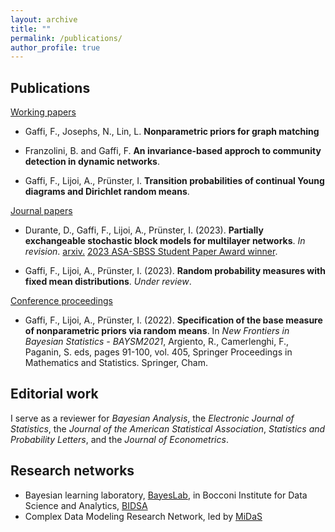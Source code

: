 ```yaml
---
layout: archive
title: ""
permalink: /publications/
author_profile: true
---
```


Publications
---

<ins>Working papers</ins>

* Gaffi, F., Josephs, N., Lin, L. **Nonparametric priors for graph matching**

* Franzolini, B. and  Gaffi, F. **An invariance-based approch to community detection in dynamic
networks**.

* Gaffi, F., Lijoi, A., Prünster, I. **Transition probabilities of continual Young diagrams and Dirichlet random means**.

<ins>Journal papers</ins>

* Durante, D., Gaffi, F., Lijoi, A., Prünster, I. (2023). **Partially exchangeable stochastic block models for multilayer networks**. *In revision*. [arxiv.](https://arxiv.org/abs/2410.10619v1) [ 2023 ASA-SBSS Student Paper Award winner]([https://community.amstat.org/sbss/home](https://community.amstat.org/sbss/awards/sbssstudentpapercompetitionwinners587)).

* Gaffi, F., Lijoi, A., Prünster, I. (2023). **Random probability measures with fixed mean distributions**. *Under review*.

<ins>Conference proceedings</ins>

* Gaffi, F., Lijoi, A., Prünster, I. (2022). **Specification of the base measure of nonparametric priors via random means**. In *New Frontiers in Bayesian Statistics -  BAYSM2021*, Argiento, R., Camerlenghi, F., Paganin, S. eds, pages 91-100, vol. 405, Springer Proceedings in Mathematics and Statistics. Springer, Cham.


Editorial work
---

I serve as a reviewer for _Bayesian Analysis_, the _Electronic Journal of Statistics_, the _Journal of the American Statistical Association_, _Statistics and Probability Letters_, and the _Journal of Econometrics_.

Research networks
---
* Bayesian learning laboratory, [BayesLab](https://www.bayeslab.unibocconi.eu/wps/wcm/connect/Cdr/Bayeslab/Home), in Bocconi Institute for Data Science and Analytics, [BIDSA](https://www.bidsa.unibocconi.eu/wps/wcm/connect/Site/Bidsa/Home/)
* Complex Data Modeling Research Network, led by [MiDaS](https://midas.mat.uc.cl/network/)
